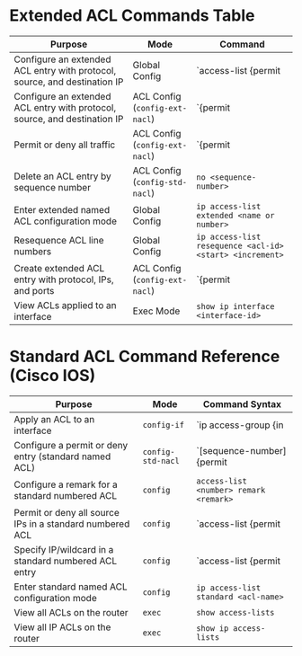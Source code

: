 # Extended ACL Commands Table

| Purpose | Mode | Command |
|--------|------|---------|
| Configure an extended ACL entry with protocol, source, and destination IP | Global Config | `access-list <number> {permit | deny} <protocol> <src-ip> <dest-ip>` <br> *(Use `host` for /32 or specify wildcard mask)* |
| Configure an extended ACL entry with protocol, source, and destination IP | ACL Config (`config-ext-nacl`) | `{permit | deny} <protocol> <src-ip> <dest-ip>` <br> *(Use `host` for /32 or specify wildcard mask)* |
| Permit or deny all traffic | ACL Config (`config-ext-nacl`) | `{permit | deny} ip any any` |
| Delete an ACL entry by sequence number | ACL Config (`config-std-nacl`) | `no <sequence-number>` |
| Enter extended named ACL configuration mode | Global Config | `ip access-list extended <name or number>` |
| Resequence ACL line numbers | Global Config | `ip access-list resequence <acl-id> <start> <increment>` |
| Create extended ACL entry with protocol, IPs, and ports | ACL Config (`config-ext-nacl`) | `{permit | deny} <protocol> <src-ip> <operator src-port> <dest-ip> <operator dst-port>` <br> *(Use `host` or wildcard for IPs; use `eq`, `range`, etc. for ports)* |
| View ACLs applied to an interface | Exec Mode | `show ip interface <interface-id>` |

# Standard ACL Command Reference (Cisco IOS)

| Purpose                                                    | Mode               | Command Syntax                                                                |
|------------------------------------------------------------|--------------------|--------------------------------------------------------------------------------|
| Apply an ACL to an interface                               | `config-if`        | `ip access-group <acl-number-or-name> {in | out}`                             |
| Configure a permit or deny entry (standard named ACL)      | `config-std-nacl`  | `[sequence-number] {permit | deny} <ip> <wildcard-mask>`                      |
| Configure a remark for a standard numbered ACL             | `config`           | `access-list <number> remark <remark>`                                        |
| Permit or deny all source IPs in a standard numbered ACL   | `config`           | `access-list <number> {permit | deny} any`                                    |
| Specify IP/wildcard in a standard numbered ACL entry       | `config`           | `access-list <number> {permit | deny} <ip> <wildcard-mask>`                   |
| Enter standard named ACL configuration mode                | `config`           | `ip access-list standard <acl-name>`                                          |
| View all ACLs on the router                                | `exec`             | `show access-lists`                                                           |
| View all IP ACLs on the router                             | `exec`             | `show ip access-lists`                                                        |


